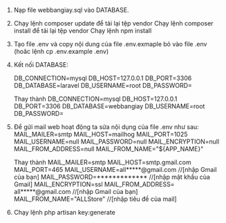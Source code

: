 1.	Nạp file webbangiay.sql vào DATABASE.
2.	Chạy lệnh composer update để tải lại tệp vendor 
    Chạy lệnh composer install để tải lại tệp vendor 
    Chạy lệnh npm install 
3.	Tạo file .env và copy nội dung của file .env.exmaple bỏ vào file .env 
    (hoăc lệnh cp .env.example .env)
4.	Kết nối DATABASE:

    DB_CONNECTION=mysql
    DB_HOST=127.0.0.1
    DB_PORT=3306
    DB_DATABASE=laravel
    DB_USERNAME=root
    DB_PASSWORD=

    Thay thành
    DB_CONNECTION=mysql
    DB_HOST=127.0.0.1
    DB_PORT=3306
    DB_DATABASE=webbangiay
    DB_USERNAME=root
    DB_PASSWORD=

6.	Để gửi mail web hoạt động ta sửa nội dụng của file .env như sau:
    MAIL_MAILER=smtp
    MAIL_HOST=mailhog
    MAIL_PORT=1025
    MAIL_USERNAME=null
    MAIL_PASSWORD=null
    MAIL_ENCRYPTION=null
    MAIL_FROM_ADDRESS=null
    MAIL_FROM_NAME="${APP_NAME}"

    Thay thành 
    MAIL_MAILER=smtp
    MAIL_HOST=smtp.gmail.com
    MAIL_PORT=465
    MAIL_USERNAME=all*****@gmail.com    		//[nhập Gmail của bạn]
    MAIL_PASSWORD=*************         		//[nhập mật khẩu của Gmail]
    MAIL_ENCRYPTION=ssl
    MAIL_FROM_ADDRESS= all*****@gmail.com    	//[nhập Gmail của bạn]
    MAIL_FROM_NAME="ALLStore"                	//[nhập tiêu đề của mail]

7.	Chạy lệnh php artisan key:generate
